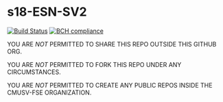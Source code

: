 # s18-ESN-SV2

[![Build Status](https://travis-ci.com/cmusv-fse/s18-ESN-SV2.svg?token=NSNSMNaHGvLGnnvZXUnx&branch=develop)](https://travis-ci.com/cmusv-fse/s18-ESN-SV2)
[![BCH compliance](https://bettercodehub.com/edge/badge/cmusv-fse/s18-ESN-SV2?branch=master&token=0d0d7f06a134330afccd7c1561aff7d48f746f84)](https://bettercodehub.com/)

YOU ARE *NOT* PERMITTED TO SHARE THIS REPO OUTSIDE THIS GITHUB ORG.

YOU ARE *NOT* PERMITTED TO FORK THIS REPO UNDER ANY CIRCUMSTANCES.

YOU ARE *NOT* PERMITTED TO CREATE ANY PUBLIC REPOS INSIDE THE CMUSV-FSE ORGANIZATION. 

